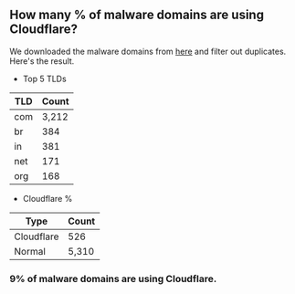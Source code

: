 ## How many % of malware domains are using Cloudflare?


We downloaded the malware domains from [here](https://urlhaus.abuse.ch) and filter out duplicates.
Here's the result.


[//]: # (start replacement)


- Top 5 TLDs

| TLD | Count |
| --- | --- |
| com | 3,212 |
| br | 384 |
| in | 381 |
| net | 171 |
| org | 168 |


- Cloudflare %

| Type | Count |
| --- | --- |
| Cloudflare | 526 |
| Normal | 5,310 |


### 9% of malware domains are using Cloudflare.